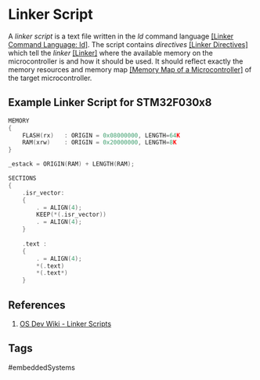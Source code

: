 # Linker Script

A *linker script* is a text file written in the *ld* command language [\[Linker Command Language: ld\]](../202202120015). The script contains *directives* [\[Linker Directives\]](../202202120014) which tell the *linker* [\[Linker\]](../202202120018) where the available memory on the microcontroller is and how it should be used. It should reflect exactly the memory resources and memory map [\[Memory Map of a Microcontroller\]](../202202101936) of the target microcontroller.  


## Example Linker Script for STM32F030x8  

```c
MEMORY
{
	FLASH(rx)	: ORIGIN = 0x08000000, LENGTH=64K
	RAM(xrw)	: ORIGIN = 0x20000000, LENGTH=8K
}

_estack = ORIGIN(RAM) + LENGTH(RAM);

SECTIONS
{
	.isr_vector:
	{
		. = ALIGN(4);
		KEEP(*(.isr_vector))
		. = ALIGN(4);
	}
	
	.text :
	{
		. = ALIGN(4);
		*(.text)
		*(.text*)
	}
```

## References
1. [OS Dev Wiki - Linker Scripts](https://wiki.osdev.org/Linker_Scripts)

## Tags
#embeddedSystems
